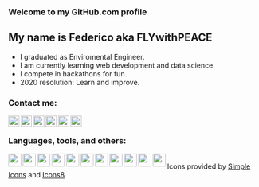 ### Welcome to my GitHub.com profile

## My name is Federico aka FLYwithPEACE
- I graduated as Enviromental Engineer.
- I am currently learning web development and data science.
- I compete in hackathons for fun.
- 2020 resolution: Learn and improve.

### Contact me:
[<img align='left' width='22px' src='https://cdn.jsdelivr.net/npm/simple-icons@v3/icons/gmail.svg'/>][gmail]
[<img align='left' width='22px' src='https://cdn.jsdelivr.net/npm/simple-icons@v3/icons/linkedin.svg'/>][linkedin]
[<img align='left' width='22px' src='https://cdn.jsdelivr.net/npm/simple-icons@v3/icons/instagram.svg'/>][instagram]
[<img align='left' width='22px' src='https://cdn.jsdelivr.net/npm/simple-icons@v3/icons/reddit.svg'/>][reddit]
[<img align='left' width='22px' src='https://cdn.jsdelivr.net/npm/simple-icons@v3/icons/wechat.svg'/>][wechat]
[<img align='left' width='22px' src='https://cdn.jsdelivr.net/npm/simple-icons@v3/icons/discord.svg'/>][discord]

<br />

### Languages, tools, and others:
<img align='left' width='26px' src='https://img.icons8.com/dusk/64/000000/anaconda.png'/>
<img align='left' width='26px' src='https://img.icons8.com/ios-filled/50/000000/atom-editor.png'/>
<img align='left' width='26px' src='https://img.icons8.com/flat_round/64/000000/autodesk-autocad.png'/>
<img align='left' width='26px' src='https://img.icons8.com/color/48/000000/css3.png'/>
<img align='left' width='26px' src='https://img.icons8.com/color/48/000000/html-5.png'/>
<img align='left' width='26px' src='https://img.icons8.com/color/48/000000/javascript.png'/>
<img align='left' width='26px' src='https://img.icons8.com/color/48/000000/office-365.png'/>
<img align='left' width='26px' src='https://img.icons8.com/color/48/000000/python.png'/>
<img align='left' width='26px' src='https://cdn.jsdelivr.net/npm/simple-icons@v3/icons/qgis.svg'/>
<img align='left' width='26px' src='https://img.icons8.com/plasticine/100/000000/react.png'/>
<img align='left' width='26px' src='https://cdn.jsdelivr.net/npm/simple-icons@v3/icons/vim.svg'/>

<br />

<div style="text-align: left">Icons provided by <a href='https://simpleicons.org/'>Simple Icons</a> and <a href='https://icons8.com/'>Icons8</a></div>

<br />
<br />

[gmail]: mailto:fede.liuyang@gmail.com
[linkedin]: https://www.linkedin.com/in/federico-liu-yang/
[instagram]: https://www.instagram.com/fedeliuyang/
[reddit]: https://www.reddit.com/user/flywithpeace
[wechat]: https://www.reddit.com/user/flywithpeace
[discord]: https://discord.gg/sQE7d95
